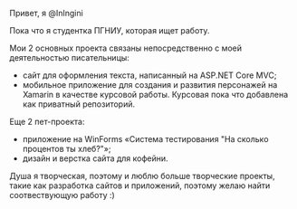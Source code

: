 Привет, я @InIngini

Пока что я студентка ПГНИУ, которая ищет работу.

Мои 2 основных проекта связаны непосредственно с моей деятельностью писательницы: 

- сайт для оформления текста, написанный на ASP.NET Core MVC;
- мобильное приложение для создания и развития персонажей на Xamarin в качестве курсовой работы.
Курсовая пока что добавлена как приватный репозиторий. 

Еще 2 пет-проекта:

- приложение на WinForms «Система тестирования "На сколько процентов ты хлеб?"»;
- дизайн и верстка сайта для кофейни.

Душа я творческая, поэтому и люблю больше творческие проекты, такие как разработка сайтов и приложений, поэтому желаю найти соотвествующую работу :)
<!---
InIngini/InIngini is a ✨ special ✨ repository because its `README.md` (this file) appears on your GitHub profile.
You can click the Preview link to take a look at your changes.
--->
